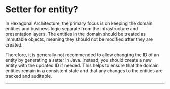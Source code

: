 # Setter for entity?
In Hexagonal Architecture, the primary focus is on keeping the domain entities and business logic separate from the infrastructure and presentation layers. The entities in the domain should be treated as immutable objects, meaning they should not be modified after they are created.

Therefore, it is generally not recommended to allow changing the ID of an entity by generating a setter in Java. Instead, you should create a new entity with the updated ID if needed. This helps to ensure that the domain entities remain in a consistent state and that any changes to the entities are tracked and auditable.

---

